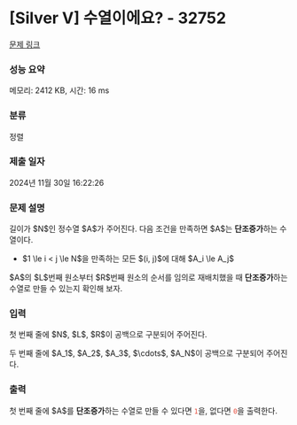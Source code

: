 # [Silver V] 수열이에요? - 32752 

[문제 링크](https://www.acmicpc.net/problem/32752) 

### 성능 요약

메모리: 2412 KB, 시간: 16 ms

### 분류

정렬

### 제출 일자

2024년 11월 30일 16:22:26

### 문제 설명

<p>길이가 $N$인 정수열 $A$가 주어진다. 다음 조건을 만족하면 $A$는 <strong>단조증가</strong>하는 수열이다.</p>

<ul>
	<li>$1 \le i < j \le N$을 만족하는 모든 $(i, j)$에 대해 $A_i \le A_j$</li>
</ul>

<p>$A$의 $L$번째 원소부터 $R$번째 원소의 순서를 임의로 재배치했을 때 <strong>단조증가</strong>하는 수열로 만들 수 있는지 확인해 보자.</p>

### 입력 

 <p>첫 번째 줄에 $N$, $L$, $R$이 공백으로 구분되어 주어진다.</p>

<p>두 번째 줄에 $A_1$, $A_2$, $A_3$, $\cdots$, $A_N$이 공백으로 구분되어 주어진다.</p>

### 출력 

 <p>첫 번째 줄에 $A$를 <strong>단조증가</strong>하는 수열로 만들 수 있다면 <span style="color:#e74c3c;"><code>1</code></span>을, 없다면 <span style="color:#e74c3c;"><code>0</code></span>을 출력한다.</p>

